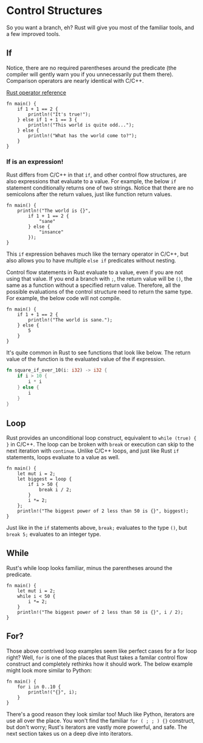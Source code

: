 # Control Structures
So you want a branch, eh? Rust will give you most of the familiar tools, and a few improved tools.

## If
Notice, there are no required parentheses around the predicate (the compiler will gently warn you if you unnecessarily put them there). Comparison operators are nearly identical with C/C++.

[Rust operator reference](https://doc.rust-lang.org/book/appendix-02-operators.html)

```rust,editable
fn main() {
    if 1 + 1 == 2 {
        println!("It's true!");
    } else if 1 + 1 == 3 {
        println!("This world is quite odd...");
    } else {
        println!("What has the world come to?");
    }
}
```

### If is an expression!
Rust differs from C/C++ in that `if`, and other control flow structures, are also expressions that evaluate to a value. For example, the below `if` statement conditionally returns one of two strings. Notice that there are no semicolons after the return values, just like function return values.
```rust,editable
fn main() {
    println!("The world is {}",
        if 1 + 1 == 2 {
            "sane"
        } else {
            "insance"
        });
}
```

This `if` expression behaves much like the ternary operator in C/C++, but also allows you to have multiple `else if` predicates without nesting.

Control flow statements in Rust evaluate to a value, even if you are not using that value. If you end a branch with `;`, the return value will be `()`, the same as a function without a specified return value. Therefore, all the possible evaluations of the control structure need to return the same type. For example, the below code will not compile.

```rust,editable,ignore
fn main() {
    if 1 + 1 == 2 {
        println!("The world is sane.");
    } else {
        5
    }
}
```

It's quite common in Rust to see functions that look like below. The return value of the function is the evaluated value of the if expression.

```rust
fn square_if_over_10(i: i32) -> i32 {
    if i > 10 {
        i * i
    } else {
        i
    }
}
```

## Loop
Rust provides an unconditional loop construct, equivalent to `while (true) { }` in C/C++. The loop can be broken with `break` or execution can skip to the next iteration with `continue`. Unlike C/C++ loops, and just like Rust `if` statements, loops evaluate to a value as well.

```rust,editable
fn main() {
    let mut i = 2;
    let biggest = loop {
        if i > 50 {
            break i / 2;
        }
        i *= 2;
    };
    println!("The biggest power of 2 less than 50 is {}", biggest);
}
```

Just like in the `if` statements above, `break;` evaluates to the type `()`, but `break 5;` evaluates to an integer type.

## While
Rust's while loop looks familiar, minus the parentheses around the predicate.

```rust,editable
fn main() {
    let mut i = 2;
    while i < 50 {
        i *= 2;
    }
    println!("The biggest power of 2 less than 50 is {}", i / 2);
}
```

## For?
Those above contrived loop examples seem like perfect cases for a for loop right? Well, `for` is one of the places that Rust takes a familar control flow construct and completely rethinks how it should work. The below example might look more similar to Python:

```rust,editable
fn main() {
    for i in 0..10 {
        println!("{}", i);
    }
}
```

There's a good reason they look similar too! Much like Python, iterators are use all over the place. You won't find the familiar `for ( ; ; ) {}` construct, but don't worry; Rust's iterators are vastly more powerful, and safe. The next section takes us on a deep dive into iterators.



